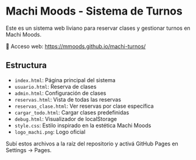 # Machi Moods - Sistema de Turnos

Este es un sistema web liviano para reservar clases y gestionar turnos en Machi Moods.

🔗 Acceso web: https://mmoods.github.io/machi-turnos/

## Estructura

- `index.html`: Página principal del sistema
- `usuario.html`: Reserva de clases
- `admin.html`: Configuración de clases
- `reservas.html`: Vista de todas las reservas
- `reservas_clase.html`: Ver reservas por clase específica
- `cargar_todo.html`: Cargar clases predefinidas
- `debug.html`: Visualizador de localStorage
- `style.css`: Estilo inspirado en la estética Machi Moods
- `logo_machi.png`: Logo oficial

Subí estos archivos a la raíz del repositorio y activá GitHub Pages en Settings → Pages.
